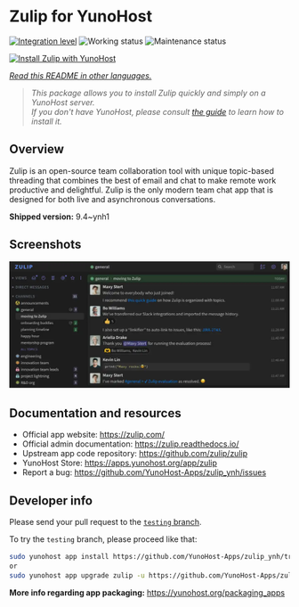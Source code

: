 <!--
N.B.: This README was automatically generated by <https://github.com/YunoHost/apps/tree/master/tools/readme_generator>
It shall NOT be edited by hand.
-->

# Zulip for YunoHost

[![Integration level](https://dash.yunohost.org/integration/zulip.svg)](https://ci-apps.yunohost.org/ci/apps/zulip/) ![Working status](https://ci-apps.yunohost.org/ci/badges/zulip.status.svg) ![Maintenance status](https://ci-apps.yunohost.org/ci/badges/zulip.maintain.svg)

[![Install Zulip with YunoHost](https://install-app.yunohost.org/install-with-yunohost.svg)](https://install-app.yunohost.org/?app=zulip)

*[Read this README in other languages.](./ALL_README.md)*

> *This package allows you to install Zulip quickly and simply on a YunoHost server.*  
> *If you don't have YunoHost, please consult [the guide](https://yunohost.org/install) to learn how to install it.*

## Overview

Zulip is an open-source team collaboration tool with unique topic-based threading that combines the best of email and chat to make remote work productive and delightful. Zulip is the only modern team chat app that is designed for both live and asynchronous conversations.

**Shipped version:** 9.4~ynh1

## Screenshots

![Screenshot of Zulip](./doc/screenshots/screenshot.webp)

## Documentation and resources

- Official app website: <https://zulip.com/>
- Official admin documentation: <https://zulip.readthedocs.io/>
- Upstream app code repository: <https://github.com/zulip/zulip>
- YunoHost Store: <https://apps.yunohost.org/app/zulip>
- Report a bug: <https://github.com/YunoHost-Apps/zulip_ynh/issues>

## Developer info

Please send your pull request to the [`testing` branch](https://github.com/YunoHost-Apps/zulip_ynh/tree/testing).

To try the `testing` branch, please proceed like that:

```bash
sudo yunohost app install https://github.com/YunoHost-Apps/zulip_ynh/tree/testing --debug
or
sudo yunohost app upgrade zulip -u https://github.com/YunoHost-Apps/zulip_ynh/tree/testing --debug
```

**More info regarding app packaging:** <https://yunohost.org/packaging_apps>
